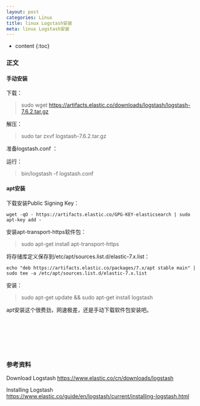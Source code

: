```yaml
---
layout: post
categories: Linux
title: linux Logstash安装
meta: linux Logstash安装
---
```

* content
{:toc}

### 正文

#### 手动安装

下载：

> sudo wget https://artifacts.elastic.co/downloads/logstash/logstash-7.6.2.tar.gz

解压：

> sudo tar zxvf logstash-7.6.2.tar.gz

准备logstash.conf ：


运行：

> bin/logstash -f logstash.conf

#### apt安装

下载安装Public Signing Key：
```
wget -qO - https://artifacts.elastic.co/GPG-KEY-elasticsearch | sudo apt-key add -
```

安装apt-transport-https软件包：

> sudo apt-get install apt-transport-https

将存储库定义保存到/etc/apt/sources.list.d/elastic-7.x.list：

```
echo "deb https://artifacts.elastic.co/packages/7.x/apt stable main" | sudo tee -a /etc/apt/sources.list.d/elastic-7.x.list
```

安装：

> sudo apt-get update && sudo apt-get install logstash

apt安装这个很费劲，网速极差，还是手动下载软件包安装吧。

<br/><br/><br/><br/><br/>
### 参考资料

Download Logstash <https://www.elastic.co/cn/downloads/logstash>

Installing Logstash <https://www.elastic.co/guide/en/logstash/current/installing-logstash.html>




